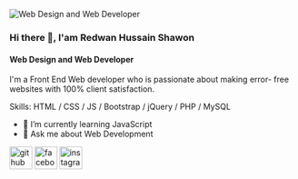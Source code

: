 ![Web Design and Web Developer](https://scontent.fdac2-1.fna.fbcdn.net/v/t39.30808-6/353617769_273709228502128_4913867655705153332_n.png?_nc_cat=100&ccb=1-7&_nc_sid=52f669&_nc_eui2=AeGu1Yytxu6gkupdOxZWNE0BYD2MnltjE8JgPYyeW2MTwvA6JqLWYicH0R5PSTsI4rjGbtfIdH4MhfbubKKprnna&_nc_ohc=aq3Ugqx-RfwAX-cG5Mt&_nc_zt=23&_nc_ht=scontent.fdac2-1.fna&oh=00_AfDjRnzUU4p-Ps9CePvUxbjBcUEepKnZBisH_JNBZpwo4A&oe=6507A0AA)
### Hi there 👋, I'am Redwan Hussain Shawon
#### Web Design and Web Developer

I'm a Front End Web developer who is passionate about making error- free websites with 100% client satisfaction.







Skills:  HTML / CSS / JS / Bootstrap / jQuery / PHP / MySQL

- 🌱 I’m currently learning JavaScript 
- 💬 Ask me about Web Development 


[<img src='https://cdn.jsdelivr.net/npm/simple-icons@3.0.1/icons/github.svg' alt='github' height='40'>](https://github.com/Redwan-Hussain-Shawon)  [<img src='https://cdn.jsdelivr.net/npm/simple-icons@3.0.1/icons/facebook.svg' alt='facebook' height='40'>](https://www.facebook.com/redwan.shawon.14)  [<img src='https://cdn.jsdelivr.net/npm/simple-icons@3.0.1/icons/instagram.svg' alt='instagram' height='40'>](https://www.instagram.com/rhs_redwan/)  


